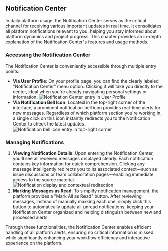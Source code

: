 ## Notification Center

In daily platform usage, the Notification Center serves as the critical channel for receiving various important updates in real time. It consolidates all platform notifications relevant to you, helping you stay informed about platform dynamics and project progress. This chapter provides an in-depth explanation of the Notification Center's features and usage methods.

### Accessing the Notification Center

The Notification Center is conveniently accessible through multiple entry points:

- **Via User Profile**: On your profile page, you can find the clearly labeled "Notification Center" menu option. Clicking it will take you directly to the center, ideal when you're already navigating personal settings or information.
    ![Notification Center entry in User Profile](/portal/personal-message.png)
- **Via Notification Bell Icon**: Located in the top-right corner of the interface, a prominent notification bell icon provides real-time alerts for new messages. Regardless of which platform section you're working in, a single click on this icon instantly redirects you to the Notification Center to check the latest updates.
    ![Notification bell icon entry in top-right corner](/portal/personal-message2.png)

### Managing Notifications

1. **Viewing Notification Details**: Upon entering the Notification Center, you'll see all received messages displayed clearly. Each notification contains key information for quick comprehension. Clicking any message intelligently redirects you to its associated context—such as issue discussions or team collaboration pages—enabling immediate access to the source material.
   ![Notification display and contextual redirection](/portal/personal-message3.png)
2. **Marking Messages as Read**: To simplify notification management, the platform provides a "Mark All as Read" button. After reviewing messages, instead of manually marking each one, simply click this button to automatically update all unread notifications, keeping your Notification Center organized and helping distinguish between new and processed alerts.

Through these functionalities, the Notification Center enables efficient handling of all platform alerts, ensuring no critical information is missed while significantly enhancing your workflow efficiency and interactive experience on the platform.